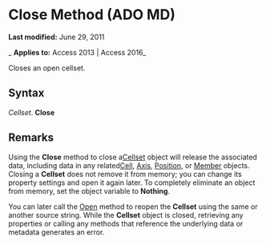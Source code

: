 
# Close Method (ADO MD)

 **Last modified:** June 29, 2011

 _ **Applies to:** Access 2013 | Access 2016_



Closes an open cellset.

## Syntax

 _Cellset_. **Close**


## Remarks

Using the  **Close** method to close a[Cellset](28d4b3b9-f907-9ec0-00e1-9666c887cdf0.md) object will release the associated data, including data in any related[Cell](b9d00b71-1f40-5bd1-4b89-fbdb59c552ba.md), [Axis](a4332b69-8900-08f1-a4e2-9395d005ed42.md), [Position](f8d33cbf-6196-cce4-a140-75521677f1f4.md), or [Member](d80c024a-07dc-7a35-f8f2-b4d5b19d89e4.md) objects. Closing a **Cellset** does not remove it from memory; you can change its property settings and open it again later. To completely eliminate an object from memory, set the object variable to **Nothing**.

You can later call the [Open](12395ff6-fe07-325a-2b69-007aa0b11ee6.md) method to reopen the **Cellset** using the same or another source string. While the **Cellset** object is closed, retrieving any properties or calling any methods that reference the underlying data or metadata generates an error.

